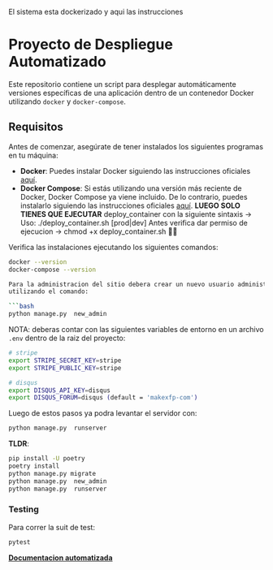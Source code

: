 
El sistema esta dockerizado y aqui las instrucciones
# Proyecto de Despliegue Automatizado

Este repositorio contiene un script para desplegar automáticamente versiones específicas de una aplicación dentro de un contenedor Docker utilizando `docker` y `docker-compose`.

## **Requisitos**

Antes de comenzar, asegúrate de tener instalados los siguientes programas en tu máquina:

- **Docker**: Puedes instalar Docker siguiendo las instrucciones oficiales [aquí](https://docs.docker.com/get-docker/).
- **Docker Compose**: Si estás utilizando una versión más reciente de Docker, Docker Compose ya viene incluido. De lo contrario, puedes instalarlo siguiendo las instrucciones oficiales [aquí](https://docs.docker.com/compose/install/).
**LUEGO SOLO TIENES QUE EJECUTAR**
  deploy_container con la siguiente sintaxis -> Uso: ./deploy_container.sh [prod|dev]
Antes verifica dar permiso de ejecucion -> chmod +x deploy_container.sh 🙇‍♂️
  
Verifica las instalaciones ejecutando los siguientes comandos:

```bash
docker --version
docker-compose --version

Para la administracion del sitio debera crear un nuevo usuario administrador, el cual sera
utilizando el comando:

```bash
python manage.py  new_admin
```

NOTA:
deberas contar con las siguientes variables de entorno en un archivo `.env` dentro de la raiz
del proyecto:

```bash
# stripe
export STRIPE_SECRET_KEY=stripe
export STRIPE_PUBLIC_KEY=stripe

# disqus
export DISQUS_API_KEY=disqus
export DISQUS_FORUM=disqus (default = 'makexfp-com')
```

Luego de estos pasos ya podra levantar el servidor con:

```bash
python manage.py  runserver
```

**TLDR**:

```bash
pip install -U poetry
poetry install
python manage.py migrate
python manage.py  new_admin
python manage.py  runserver
```

### Testing

Para correr la suit de test:

```bash
pytest
```

**[Documentacion automatizada](https://grupo10is.github.io/proyecto_is2/)**
